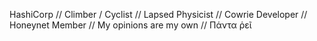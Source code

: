 HashiCorp // Climber / Cyclist // Lapsed Physicist // Cowrie Developer // Honeynet
Member // My opinions are my own // Πάντα ῥεῖ
